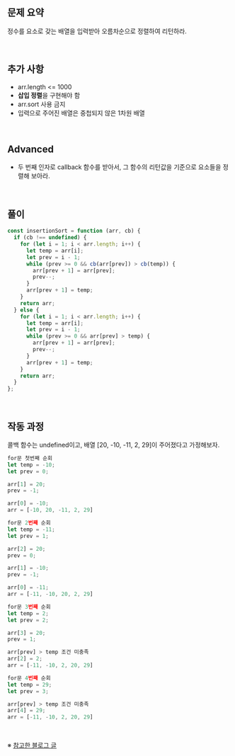 ## 문제 요약

정수를 요소로 갖는 배열을 입력받아 오름차순으로 정렬하여 리턴하라.

</br>

## 추가 사항

- arr.length <= 1000
- **삽입 정렬**을 구현해야 함
- arr.sort 사용 금지
- 입력으로 주어진 배열은 중첩되지 않은 1차원 배열

</br>

## Advanced

- 두 번째 인자로 callback 함수를 받아서, 그 함수의 리턴값을 기준으로 요소들을 정렬해 보아라.

</br>

## 풀이

```javascript
const insertionSort = function (arr, cb) {
  if (cb !== undefined) {
    for (let i = 1; i < arr.length; i++) {
      let temp = arr[i];
      let prev = i - 1;
      while (prev >= 0 && cb(arr[prev]) > cb(temp)) {
        arr[prev + 1] = arr[prev];
        prev--;
      }
      arr[prev + 1] = temp;
    }
    return arr;
  } else {
    for (let i = 1; i < arr.length; i++) {
      let temp = arr[i];
      let prev = i - 1;
      while (prev >= 0 && arr[prev] > temp) {
        arr[prev + 1] = arr[prev];
        prev--;
      }
      arr[prev + 1] = temp;
    }
    return arr;
  }
};
```

</br>

## 작동 과정

콜백 함수는 undefined이고, 배열 [20, -10, -11, 2, 29]이 주어졌다고 가정해보자.

```javascript
for문 첫번째 순회
let temp = -10;
let prev = 0;

arr[1] = 20;
prev = -1;

arr[0] = -10;
arr = [-10, 20, -11, 2, 29]
```

```javascript
for문 2번째 순회
let temp = -11;
let prev = 1;

arr[2] = 20;
prev = 0;

arr[1] = -10;
prev = -1;

arr[0] = -11;
arr = [-11, -10, 20, 2, 29]
```

```javascript
for문 3번째 순회
let temp = 2;
let prev = 2;

arr[3] = 20;
prev = 1;

arr[prev] > temp 조건 미충족
arr[2] = 2;
arr = [-11, -10, 2, 20, 29]
```

```javascript
for문 4번째 순회
let temp = 29;
let prev = 3;

arr[prev] > temp 조건 미충족
arr[4] = 29;
arr = [-11, -10, 2, 20, 29]
```

</br>

※ [참고한 블로그 글](https://gyoogle.dev/blog/algorithm/Insertion%20Sort.html)
